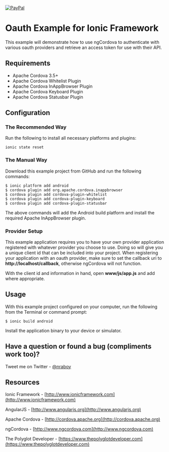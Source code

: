 [![PayPal](https://img.shields.io/badge/paypal-donate-yellow.svg)](https://www.paypal.com/cgi-bin/webscr?cmd=_s-xclick&hosted_button_id=ER9U5FD7ZKX72)

# Oauth Example for Ionic Framework

This example will demonstrate how to use ngCordova to authenticate with various oauth providers and retrieve
an access token for use with their API.

## Requirements

* Apache Cordova 3.5+
* Apache Cordova Whitelist Plugin
* Apache Cordova InAppBrowser Plugin
* Apache Cordova Keyboard Plugin
* Apache Cordova Statusbar Plugin

## Configuration

### The Recommended Way

Run the following to install all necessary platforms and plugins:

```
ionic state reset
```

### The Manual Way

Download this example project from GitHub and run the following commands:

```
$ ionic platform add android
$ cordova plugin add org.apache.cordova.inappbrowser
$ cordova plugin add cordova-plugin-whitelist
$ cordova plugin add cordova-plugin-keyboard
$ cordova plugin add cordova-plugin-statusbar
```

The above commands will add the Android build platform and install the required Apache InAppBrowser plugin.

### Provider Setup

This example application requires you to have your own provider application registered with whatever provider you choose to use.  Doing so will give you a unique client id that can be included into your project.  When registering your application with an oauth provider, make sure to set the callback uri to **http://localhost/callback**, otherwise ngCordova will not function.

With the client id and information in hand, open **www/js/app.js** and add where appropriate.

## Usage

With this example project configured on your computer, run the following from the Terminal or command prompt:

```
$ ionic build android
```

Install the application binary to your device or simulator.

## Have a question or found a bug (compliments work too)?

Tweet me on Twitter - [@nraboy](https://www.twitter.com/nraboy)

## Resources

Ionic Framework - [http://www.ionicframework.com](http://www.ionicframework.com)

AngularJS - [http://www.angularjs.org](http://www.angularjs.org)

Apache Cordova - [http://cordova.apache.org](http://cordova.apache.org)

ngCordova - [http://www.ngcordova.com](http://www.ngcordova.com)

The Polyglot Developer - [https://www.thepolyglotdeveloper.com](https://www.thepolyglotdeveloper.com)
